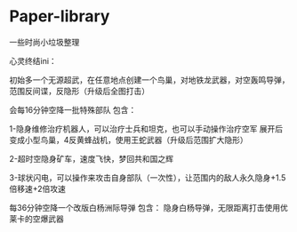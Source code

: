 # Paper-library
一些时尚小垃圾整理

心灵终结ini：

初始多一个无源超武，在任意地点创建一个鸟巢，对地铁龙武器，对空轰鸣导弹，范围反间谍，反隐形（升级后全图打击）

会每16分钟空降一批特殊部队
包含：

1-隐身维修治疗机器人，可以治疗士兵和坦克，也可以手动操作治疗空军
展开后变成小型鸟巢，4反黄蜂战机，使用王蛇武器（升级后范围扩大隐形）

2-超时空隐身矿车，速度飞快，梦回共和国之辉

3-球状闪电，可以操作来攻击自身部队（一次性），让范围内的敌人永久隐身+1.5倍移速+2倍攻速

每36分钟空降一个改版白杨洲际导弹
包含：
隐身白杨导弹，无限距离打击使用优莱卡的空爆武器

